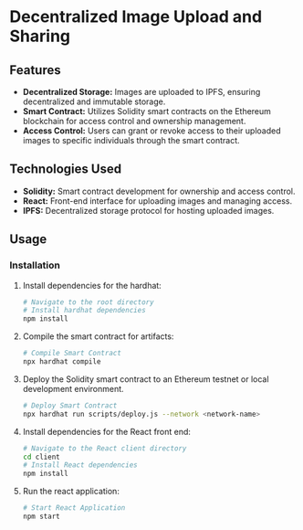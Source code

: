 # Decentralized Image Upload and Sharing

## Features

- **Decentralized Storage:** Images are uploaded to IPFS, ensuring decentralized and immutable storage.
- **Smart Contract:** Utilizes Solidity smart contracts on the Ethereum blockchain for access control and ownership management.
- **Access Control:** Users can grant or revoke access to their uploaded images to specific individuals through the smart contract.

## Technologies Used

- **Solidity:** Smart contract development for ownership and access control.
- **React:** Front-end interface for uploading images and managing access.
- **IPFS:** Decentralized storage protocol for hosting uploaded images.

## Usage

### Installation

1. Install dependencies for the hardhat:

   ```bash
   # Navigate to the root directory
   # Install hardhat dependencies
   npm install
   ```
2. Compile the smart contract for artifacts:

   ```bash
   # Compile Smart Contract
   npx hardhat compile
   ```
3. Deploy the Solidity smart contract to an Ethereum testnet or local development environment.
   ```bash
   # Deploy Smart Contract
   npx hardhat run scripts/deploy.js --network <network-name>
   ```
4. Install dependencies for the React front end:
   ```bash
   # Navigate to the React client directory
   cd client 
   # Install React dependencies
   npm install
   ```
5. Run the react application:
   ```bash
   # Start React Application
   npm start
   ```
